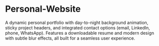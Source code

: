 # Personal-Website
A dynamic personal portfolio with day-to-night background animation, sticky project headers, and integrated contact options (email, LinkedIn, phone, WhatsApp). Features a downloadable resume and modern design with subtle blur effects, all built for a seamless user experience.
